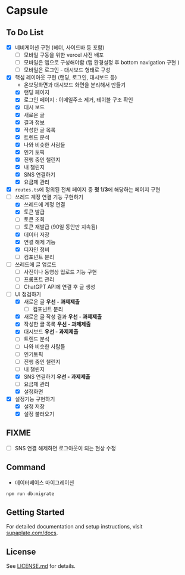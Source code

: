 # Capsule

## To Do List

- [x] 네비게이션 구현 (헤더, 사이드바 등 포함)
  - [ ] 모바일 구동을 위한 vercel 사전 배포
  - [ ] 모바일은 앱으로 구성해야함 (앱 환경설정 후 bottom
        navigation 구현 )
  - [ ] 모바일은 로그인 - 대시보드 형태로 구성
- [x] 핵심 레이아웃 구현 (랜딩, 로그인, 대시보드 등)
  - 온보딩화면과 대시보드 화면을 분리해서 만들기
  - [x] 랜딩 페이지
  - [x] 로그인 페이지 : 이메일주소 제거, 테이블 구조 확인
  - [x] 대시 보드
  - [x] 새로운 글
  - [x] 결과 정보
  - [x] 작성한 글 목록
  - [x] 트렌드 분석
  - [x] 나와 비슷한 사람들
  - [x] 인기 토픽
  - [x] 진행 중인 챌린지
  - [x] 내 챌린지
  - [x] SNS 연결하기
  - [x] 요금제 관리
- [x] `routes.ts`에 정의된 전체 페이지 중 **첫 1/3**에 해당하는 페이지 구현
- [ ] 쓰레드 계정 연결 기능 구현하기
  - [x] 쓰레드에 계정 연결
  - [x] 토큰 발급
  - [ ] 토큰 조회
  - [ ] 토큰 재발급 (90일 동안만 지속됨)
  - [x] 데이터 저장
  - [x] 연결 해제 기능
  - [x] 디자인 정비
  - [ ] 컴포넌트 분리
- [ ] 쓰레드에 글 업로드
  - [ ] 사진이나 동영상 업로드 기능 구현
  - [ ] 프롬프트 관리
  - [ ] ChatGPT API에 연결 후 글 생성
- [ ] UI 점검하기
  - [x] 새로운 글 **우선 - 과제제출**
    - [ ] 컴포넌트 분리
  - [x] 새로운 글 작성 결과 **우선 - 과제제출**
  - [x] 작성한 글 목록 **우선 - 과제제출**
  - [x] 대시보드 **우선 - 과제제출**
  - [ ] 트렌드 분석
  - [ ] 나와 비슷한 사람들
  - [ ] 인기토픽
  - [ ] 진행 중인 챌린지
  - [ ] 내 챌린지
  - [x] SNS 연결하기 **우선 - 과제제출**
  - [ ] 요금제 관리
  - [x] 설정화면
- [x] 설정기능 구현하기
  - [x] 설정 저장
  - [x] 설정 불러오기

## FIXME

- [ ] SNS 연결 해제하면 로그아웃이 되는 현상 수정

## Command

- 데이터베이스 마이그레이션

```bash
npm run db:migrate
```

## Getting Started

For detailed documentation and setup instructions, visit [supaplate.com/docs](https://supaplate.com/docs).

## License

See [LICENSE.md](./LICENSE.md) for details.
